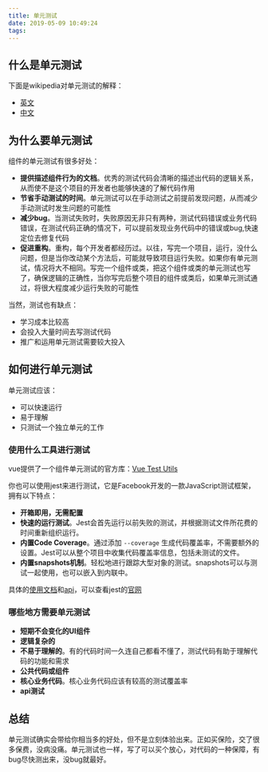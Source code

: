 ```yaml
---
title: 单元测试
date: 2019-05-09 10:49:24
tags:
---
```


## 什么是单元测试

下面是wikipedia对单元测试的解释：

- [英文](https://en.wikipedia.org/wiki/Unit_testing)
- [中文](https://zh.wikipedia.org/wiki/%E5%8D%95%E5%85%83%E6%B5%8B%E8%AF%95)

## 为什么要单元测试

组件的单元测试有很多好处：
- **提供描述组件行为的文档**。优秀的测试代码会清晰的描述出代码的逻辑关系，从而使不是这个项目的开发者也能够快速的了解代码作用
- **节省手动测试的时间**。单元测试可以在手动测试之前提前发现问题，从而减少手动测试时发生问题的可能性
- **减少bug**。当测试失败时，失败原因无非只有两种，测试代码错误或业务代码错误，在测试代码正确的情况下，可以提前发现业务代码中的错误或bug,快速定位去修复代码
- **促进重构**。重构，每个开发者都经历过。以往，写完一个项目，运行，没什么问题，但是当你改动某个方法后，可能就导致项目运行失败。如果你有单元测试，情况将大不相同。写完一个组件或类，把这个组件或类的单元测试也写了，确保逻辑的正确性，当你写完后整个项目的组件或类后，如果单元测试通过，将很大程度减少运行失败的可能性

当然，测试也有缺点：
- 学习成本比较高
- 会投入大量时间去写测试代码
- 推广和运用单元测试需要较大投入

## 如何进行单元测试

单元测试应该：
- 可以快速运行
- 易于理解
- 只测试一个独立单元的工作

### 使用什么工具进行测试

vue提供了一个组件单元测试的官方库：[Vue Test Utils](https://vue-test-utils.vuejs.org/)

你也可以使用jest来进行测试，它是Facebook开发的一款JavaScript测试框架，拥有以下特点：

- **开箱即用，无需配置**
- **快速的运行测试**。Jest会首先运行以前失败的测试，并根据测试文件所花费的时间重新组织运行。
- **内置Code Coverage**。通过添加 `--coverage` 生成代码覆盖率，不需要额外的设置。Jest可以从整个项目中收集代码覆盖率信息，包括未测试的文件。
- **内置snapshots机制**。轻松地进行跟踪大型对象的测试。snapshots可以与测试一起使用，也可以嵌入到内联中。

具体的[使用文档](https://jestjs.io/docs/en/getting-started)和[api](https://jestjs.io/docs/en/api)，可以查看jest的[官网](https://jestjs.io/)

### 哪些地方需要单元测试

- **短期不会变化的UI组件**
- **逻辑复杂的**
- **不易于理解的**。有的代码时间一久连自己都看不懂了，测试代码有助于理解代码的功能和需求
- **公共代码或组件**
- **核心业务代码**。核心业务代码应该有较高的测试覆盖率
- **api测试**

## 总结

单元测试确实会带给你相当多的好处，但不是立刻体验出来。正如买保险，交了很多保费，没病没痛。单元测试也一样，写了可以买个放心，对代码的一种保障，有bug尽快测出来，没bug就最好。
